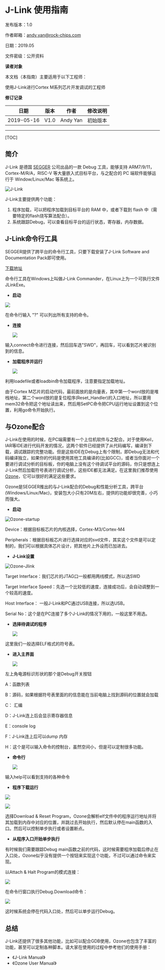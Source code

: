 # **J-Link 使用指南**

发布版本：1.0

作者邮箱：andy.yan@rock-chips.com

日期：2019.05

文件密级：公开资料

**读者对象**

本文档（本指南）主要适用于以下工程师：

使用J-Link进行Cortex M系列芯片开发调试的工程师

**修订记录**

| **日期**   | **版本** | **作者** | **修改说明** |
| ---------- | -------- | -------- | ------------ |
| 2019-05-16 | V1.0     | Andy Yan | 初始版本     |

---

[TOC]

## **简介**

J-Link 是德国 [SEGGER](<https://www.segger.com/products/debug-probes/j-link/>) 公司出品的一款 Debug 工具，能够支持 ARM7/9/11，Cortex-M/R/A，RISC-V 等大量嵌入式目标平台，与之配合的 PC 端软件能够运行于 Window/Linux/Mac 等系统上。

![J-Link](J-Link/J-Link.jpg)

J-Link主要提供两个功能：

1. 程序加载，可以把程序加载到目标平台的 RAM 中，或者下载到 flash 中（需要特定的flash烧写算法配合）。
2. 系统跟踪Debug，可以查看目标平台的运行状态，寄存器，内存数据。

## **J-Link命令行工具**

SEGGER提供了跨平台的命令行工具，只要下载安装了J-Link Software and Documentation Pack即可使用。

[下载地址](<https://www.segger.com/downloads/jlink/#J-LinkSoftwareAndDocumentationPack>)

命令行工具在Windows上叫做J-Link Commander，在Linux上为一个可执行文件JLinkExe。

* **启动**

![](J-Link/JLink-cmd.png)

在命令行输入 "?" 可以列出所有支持的命令。

* **连接**

  ![](J-Link/JLink-connect.png)

输入connect命令进行连接，然后回车选"SWD"，再回车，可以看到芯片被识别到的信息。

* **加载程序并运行**

  ![](J-Link/Jlink-Run.png)

利用loadefile或者loadbin命令加载程序，注意要指定加载地址。

由于Cortex M芯片的启动代码，最前面放的是向量表，其中第一个word放的是堆栈地址，第二个word放的是复位程序(Reset_Handler)的入口地址，所以要用mem32命令把这个地址读出来，然后用SetPC命令把CPU运行地址设置到这个位置，利用go命令开始执行。

## 与Ozone配合

J-Link在使用的时候，在PC端需要有一个上位机软件与之配合。对于使用Keil，IAR等IDE进行代码开发的情况，这两个软件已经提供了从代码编写，编译到下载，调试跟踪的完整功能。但是这些IDE在Debug上有个限制，即Debug无法和代码编译独立，如果你的代码是使用其他工具编译的(比如GCC)，或者当你面对一个要进行调试分析的目标板，你的电脑上没有这个待调试平台的源码，你只是想连上J-Link然后加载符号表进行调试分析，这些IDE都无法满足。在这里我们推荐使用[Ozone](https://www.segger.com/products/development-tools/ozone-j-link-debugger/)，它可以很好的满足这些要求。

Ozone是SEGGER推出的与J-Link配合的Debug和性能分析工具，跨平台(Windows/Linux/Mac)，安装包大小只有20M左右，提供的功能却很完善，小巧而强大。

* **启动**

![Ozone-startup](J-Link/Ozone-startup.png)

Device：根据目标板芯片的内核选择，Cortex-M3/Cortex-M4

Peripherals：根据目标板芯片进行选择对应的svd文件，其实这个文件是可以定制的，我们可以根据具体芯片设计，把其他片上外设而已加进去。

* **J-Link设置**

![Ozone-Jlink](J-Link/Ozone-JLink.png)

Target Interface：我们芯片的JTAG口一般都用两线模式，所以选SWD

Target Interface Speed：先选一个比较低的速度，连接成功后，会自动调整到一个较高的速度。

Host Interface： 一般J-Link和PC通过USB连接，所以选USB。

Serial No：这个是在PC连接了多个J-Link的情况下用的，一般这里不用选。

* **选择待调试的程序**

  ![](J-Link/Ozone-elf.png)

 这里我们一般选择ELF格式的符号表。

* **进入主界面**

  ![](J-Link/Ozone-Window.png)

左上角电源标识形状的那个是Debug开关按钮

A：函数列表

B：源码，如果根据符号表里面的的信息能在当前电脑上找到源码的位置就会加载

C： 汇编

D：J-Link连上后会显示寄存器信息

E：console log

F：J-Link连上后可以dump 内存

H：这个是可以输入命令的控制台，虽然空间小，但是可以定制很多功能。

* **命令行**

  ![](J-Link/OZone-command.png)

输入help可以看到支持的各种命令

* **程序下载运行**

![](J-Link/Ozone-Download.png)

![](J-Link/Ozone-attach.png)

选择Download & Reset Program，Ozone会解析elf文件中的程序运行地址并将其加载到内存中对应的位置，并跳过去开始执行，然后默认停在main函数的入口。然后可以控制单步执行或者设置断点。

* **从程序入口开始单步执行**

有时候我们需要跟踪Debug main函数之前的代码，这时候需要程序加载后停止在入口处，Ozone似乎没有提供一个按钮来实现这个功能，不过可以通过命令来实现。

以Attach & Halt Program的模式连接：

![](J-Link/Ozone-Attach-Halt.png)

在命令行窗口执行Debug.Download命令：

![](J-Link/Ozone-cmd-download.png)

这时候系统会停在代码入口处，然后可以单步运行Debug。

## **总结**

J-Link还提供了很多其他功能，比如可以配合GDB使用，Ozone也包含了丰富的功能，甚至可以定制各种脚本。请大家在使用的过程中参考他们的使用手册：

* 《J-Link Manual》
* 《Ozone User Manual》

